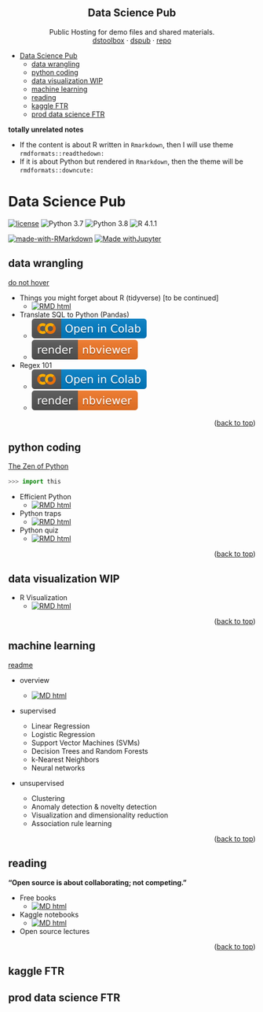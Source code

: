 <a name="readme-top"></a>

<!-- Public Hosting for demo files and shared materials. -->

<!-- [dstoolbox](https://wq1701.github.io/dstoolbox/) | [dspub](https://wq1701.github.io/dspub/) | [repo](https://github.com/wq1701/dspub) -->


<div align="center">
  <h2 align="center">Data Science Pub</h2>

  <p align="center">
  	Public Hosting for demo files and shared materials.
  	<br />
  	<a href="https://wq1701.github.io/dstoolbox/">dstoolbox</a>
  	·
  	<a href="https://wq1701.github.io/dspub/">dspub</a>
  	·
  	<a href="https://github.com/wq1701/dspub">repo</a>
  </p>
</div>

- [Data Science Pub](#data-science-pub)
	- [data wrangling](#data-wrangling)
	- [python coding](#python-coding)
	- [data visualization WIP](#data-visualization-wip)
	- [machine learning](#machine-learning)
	- [reading](#reading)
	- [kaggle FTR](#kaggle-ftr)
	- [prod data science FTR](#prod-data-science-ftr)


**totally unrelated notes**

- If the content is about R written in `Rmarkdown`, then I will use theme `rmdformats::readthedown:`
- If it is about Python but rendered in `Rmarkdown`, then the theme will be `rmdformats::downcute:`

# Data Science Pub

[![license](https://img.shields.io/github/license/mashape/apistatus.svg)](https://github.com/wq1701/dspub/blob/main/LICENSE)
![Python 3.7](https://img.shields.io/badge/python-3.7-%233776AB.svg)
![Python 3.8](https://img.shields.io/badge/python-3.8-%233776AB.svg)
![R 4.1.1](https://img.shields.io/badge/R-4.1.1-%2375AADB.svg)

[![made-with-RMarkdown](https://img.shields.io/badge/Made%20with-RMarkdown-%2375AADB?style=flat&logo=Rstudio)](https://rmarkdown.rstudio.com/)
[![Made withJupyter](https://img.shields.io/badge/Made%20with-Jupyter-%23F37626?style=flat&logo=Jupyter)](https://jupyter.org/try)

<!-- https://shields.io/ -->
<!-- https://simpleicons.org/?q=rstudio -->
<!-- https://simpleicons.org/?q=py -->

## data wrangling


[do not hover](a "In terms of data cleaning and visualization, R is better than Python. Bite me.")


- Things you might forget about R (tidyverse) [to be continued]
	<!-- - View [[R Markdown](https://wq1701.github.io/dspub/data_wrangling/r_tidyverse/cheatsheet.html)] -->
	- <a href="https://wq1701.github.io/dspub/data_wrangling/r_tidyverse/cheatsheet.html"><img src="https://img.shields.io/badge/RMarkdown-HTML-%2375AADB?logo=Rstudio" alt="RMD html"/></a>
- Translate SQL to Python (Pandas)
	<!-- - Run [[Google Colab](https://colab.research.google.com/github/wq1701/dspub/blob/main/data_wrangling/python/py2sql.ipynb)] \| View [[Jupyter Notebook](https://nbviewer.org/github/wq1701/dspub/blob/main/data_wrangling/python/py2sql.ipynb)] -->
	- <a href="https://colab.research.google.com/github/wq1701/dspub/blob/main/data_wrangling/python/py2sql.ipynb"><img src="./warehouse/badge/colab-badge.svg" alt="Open In Colab"/></a>
	- <a href="https://nbviewer.org/github/wq1701/dspub/blob/main/data_wrangling/python/py2sql.ipynb"><img src="./warehouse/badge/nbviewer_badge.svg" alt="Render nbviewer" /></a>
- Regex 101
	<!-- - Run [[Google Colab](https://colab.research.google.com/github/wq1701/dspub/blob/main/data_wrangling/python/regex_101.ipynb)] \| View [[Jupyter Notebook](https://nbviewer.org/github/wq1701/dspub/blob/main/data_wrangling/python/regex_101.ipynb)] -->
	- <a href="https://colab.research.google.com/github/wq1701/dspub/blob/main/data_wrangling/python/regex_101.ipynb"><img src="./warehouse/badge/colab-badge.svg" alt="Open In Colab"/></a>
	- <a href="https://nbviewer.org/github/wq1701/dspub/blob/main/data_wrangling/python/regex_101.ipynb"><img src="./warehouse/badge/nbviewer_badge.svg" alt="Render nbviewer" /></a>

<!-- https://colab.research.google.com/assets/colab-badge.svg -->
<!-- https://raw.githubusercontent.com/jupyter/design/master/logos/Badges/nbviewer_badge.svg -->

<p align="right">(<a href="#readme-top">back to top</a>)</p>

## python coding

[The Zen of Python](https://peps.python.org/pep-0020/)

```python
>>> import this
```

- Efficient Python
	<!-- - [[R Markdown site](https://wq1701.github.io/dspub/python_coding/py_effici.html)] -->
	- <a href="https://wq1701.github.io/dspub/python_coding/py_effici.html"><img src="https://img.shields.io/badge/RMarkdown-HTML-%2375AADB?logo=python" alt="RMD html"/></a>
- Python traps
	<!-- - [[R Markdown site](https://wq1701.github.io/dspub/python_coding/py_traps.html)] -->
	- <a href="https://wq1701.github.io/dspub/python_coding/py_traps.html"><img src="https://img.shields.io/badge/RMarkdown-HTML-%2375AADB?logo=python" alt="RMD html"/></a>
- Python quiz
	<!-- - [[R Markdown site](https://wq1701.github.io/dspub/python_coding/py_guess.html)] -->
	- <a href="https://wq1701.github.io/dspub/python_coding/py_guess.html"><img src="https://img.shields.io/badge/RMarkdown-HTML-%2375AADB?logo=python" alt="RMD html"/></a>

<p align="right">(<a href="#readme-top">back to top</a>)</p>


## data visualization WIP

- R Visualization
	<!-- - [[R Markdown](https://wq1701.github.io/dspub/data_viz/rplots/rviz.html)] -->
	- <a href="https://wq1701.github.io/dspub/data_viz/rplots/rviz.html"><img src="https://img.shields.io/badge/RMarkdown-HTML-%2375AADB?logo=Rstudio" alt="RMD html"/></a>
<p align="right">(<a href="#readme-top">back to top</a>)</p>

## machine learning

[readme](https://wq1701.github.io/dspub/machine-learning/)

- overview
	<!-- - [[Markdown](https://wq1701.github.io/dspub/machine-learning/overview.html)] -->
	- <a href="https://wq1701.github.io/dspub/machine-learning/overview.html"><img src="https://img.shields.io/badge/Made%20with-Markdown-informational?logo=markdown" alt="MD html"/></a>
	
- supervised
	- Linear Regression
	- Logistic Regression
	- Support Vector Machines (SVMs)
	- Decision Trees and Random Forests
	- k-Nearest Neighbors
	- Neural networks

- unsupervised
    - Clustering
    - Anomaly detection & novelty detection
    - Visualization and dimensionality reduction
    - Association rule learning

<p align="right">(<a href="#readme-top">back to top</a>)</p>

## reading

**“Open source is about collaborating; not competing.”**

- Free books
	<!-- - [[Markdown](https://wq1701.github.io/dspub/reading/freebooks.html)] -->
	- <a href="https://wq1701.github.io/dspub/reading/freebooks.html"><img src="https://img.shields.io/badge/Made%20with-Markdown-informational?logo=markdown" alt="MD html"/></a>
- Kaggle notebooks
	<!-- - [[Markdown](https://wq1701.github.io/dspub/reading/kaggle-notebooks.html)] -->
	- <a href="https://wq1701.github.io/dspub/reading/kaggle-notebooks.html"><img src="https://img.shields.io/badge/Made%20with-Markdown-informational?logo=markdown" alt="MD html"/></a>
- Open source lectures

<p align="right">(<a href="#readme-top">back to top</a>)</p>

## kaggle FTR

## prod data science FTR

